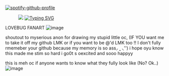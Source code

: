[![spotify-github-profile](https://spotify-github-profile.kittinanx.com/api/view?uid=rcz1t3kpewneahhisy6hhxu1j&cover_image=true&theme=novatorem&show_offline=false&background_color=000000&interchange=false&bar_color=ffffff&bar_color_cover=false)](https://github.com/kittinan/spotify-github-profile)



⠀⠀⠀⠀![](https://komarev.com/ghpvc/?username=autopsycutie&color=cbbda3)
[![Typing SVG](https://readme-typing-svg.demolab.com?font=Source+Code+Pro&pause=e9dae1&color=e9dae1&center=true&width=900&lines=jeff+the+killer+n1+fan)](https://git.io/typing-svg)

LOVEBUG FANART
![image](https://github.com/user-attachments/assets/3bdefa08-b115-49b6-9e53-77934f3b9057)

shoutout to myserious anon for drawing my stupid little oc, (IF YOU want me to take it off my github LMK or if you want to be @'d LMK too !!  I don't fully rmemeber your github because my memory is so ass◞ ‸ ◟'') i hope oyu know this made me stim so hard i go0t s oexcited and sooo happyy

this is meh oc if anyone wants to know what they fully look like (No? Ok..)
![image](https://github.com/user-attachments/assets/010304b3-97b1-48cd-9bbf-d4be73b93604)

